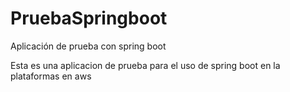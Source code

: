 # PruebaSpringboot
Aplicación de prueba con spring boot

Esta es una aplicacion de prueba para el uso de spring boot en la plataformas en aws
